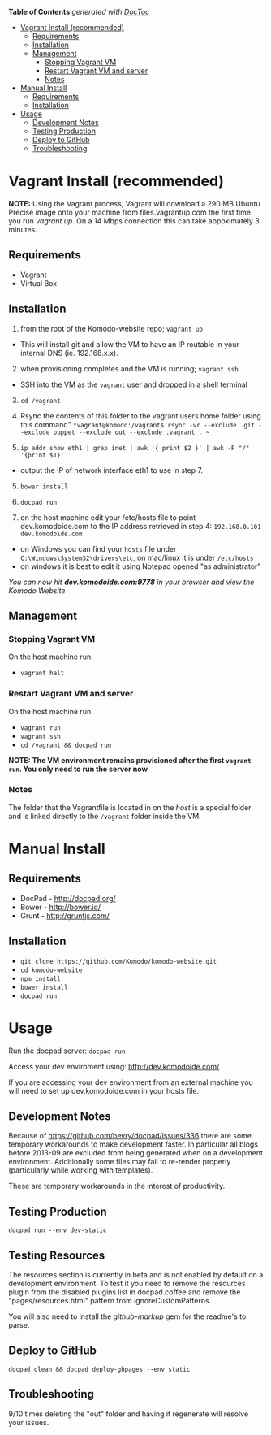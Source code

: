<!-- START doctoc generated TOC please keep comment here to allow auto update -->
<!-- DON'T EDIT THIS SECTION, INSTEAD RE-RUN doctoc TO UPDATE -->
**Table of Contents**  *generated with [DocToc](http://doctoc.herokuapp.com/)*

- [Vagrant Install (recommended)](#vagrant-install-recommended)
	- [Requirements](#requirements)
	- [Installation](#installation)
	- [Management](#management)
		- [Stopping Vagrant VM](#stopping-vagrant-vm)
		- [Restart Vagrant VM and server](#restart-vagrant-vm-and-server)
		- [Notes](#notes)
- [Manual Install](#manual-install)
	- [Requirements](#requirements-1)
	- [Installation](#installation-1)
- [Usage](#usage)
	- [Development Notes](#development-notes)
	- [Testing Production](#testing-production)
	- [Deploy to GitHub](#deploy-to-github)
	- [Troubleshooting](#troubleshooting)

<!-- END doctoc generated TOC please keep comment here to allow auto update -->

# Vagrant Install (recommended)

**NOTE:** Using the Vagrant process, Vagrant will download a 290 MB Ubuntu Precise image onto your machine from files.vagrantup.com the first time you run _vagrant up_.  On a 14 Mbps connection this can take appoximately 3 minutes.

## Requirements

* Vagrant
* Virtual Box

## Installation

1. from the root of the Komodo-website repo; `vagrant up`
  * This will install git and allow the VM to have an IP routable in your internal
  DNS (ie. 192.168.x.x).

2. when provisioning completes and the VM is running; `vagrant ssh`
  * SSH into the VM as the `vagrant` user and dropped in a shell terminal

3. `cd /vagrant`

4. Rsync the contents of this folder to the vagrant users home folder using this command"
    `*vagrant@komodo:/vagrant$ rsync -vr --exclude .git --exclude puppet --exclude out --exclude .vagrant . ~`

4. `ip addr show eth1 | grep inet | awk '{ print $2 }' | awk -F "/" '{print $1}'`
  * output the IP of network interface eth1 to use in step 7.

5. `bower install`

6. `docpad run`

7. on the host machine edit your /etc/hosts file to point dev.komodoide.com to the IP address
retrieved in step 4:
`192.168.0.101 dev.komodoide.com`
  * on Windows you can find your `hosts` file under `C:\Windows\System32\drivers\etc`, on mac/linux it is under `/etc/hosts`
  * on windows it is best to edit it using Notepad opened "as administrator"

*You can now hit __dev.komodoide.com:9778__ in your browser and view the Komodo Website*

## Management

### Stopping Vagrant VM
On the host machine run:
* `vagrant halt`

### Restart Vagrant VM and server
On the host machine run:
* `vagrant run`
* `vagrant ssh`
* `cd /vagrant && docpad run`

__NOTE: The VM environment remains provisioned after the first `vagrant run`.
You only need to run the server now__

### Notes
The folder that the Vagrantfile is located in on the *host* is a special folder
and is linked directly to the `/vagrant` folder inside the VM.  


# Manual Install

## Requirements

 * DocPad - http://docpad.org/
 * Bower - http://bower.io/
 * Grunt - http://gruntjs.com/

## Installation

* `git clone https://github.com/Komodo/komodo-website.git`
* `cd komodo-website`
* `npm install`
* `bower install`
* `docpad run`

# Usage

Run the docpad server: `docpad run`

Access your dev enviroment using: http://dev.komodoide.com/

If you are accessing your dev environment from an external
machine you will need to set up dev.komodoide.com in your hosts file.

## Development Notes

Because of https://github.com/bevry/docpad/issues/336 there are some temporary
workarounds to make development faster. In particular all blogs before 2013-09
are excluded from being generated when on a development environment. Additionally
some files may fail to re-render properly (particularly while working with templates).

These are temporary workarounds in the interest of productivity.

## Testing Production

`docpad run --env dev-static`

## Testing Resources

The resources section is currently in beta and is not enabled by default on
a development environment. To test it you need to remove the resources plugin
from the disabled plugins list in docpad.coffee and remove the "pages\/resources.html"
pattern from ignoreCustomPatterns.

You will also need to install the *github-markup* gem for the readme's to parse.

## Deploy to GitHub

`docpad clean && docpad deploy-ghpages --env static`

## Troubleshooting

9/10 times deleting the "out" folder and having it regenerate will resolve your
issues.
